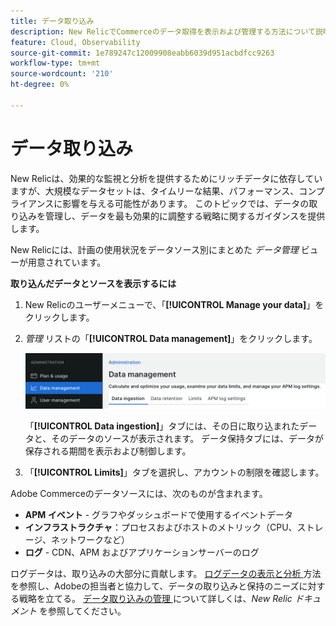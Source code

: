 ```yaml
---
title: データ取り込み
description: New RelicでCommerceのデータ取得を表示および管理する方法について説明します。
feature: Cloud, Observability
source-git-commit: 1e789247c12009908eabb6039d951acbdfcc9263
workflow-type: tm+mt
source-wordcount: '210'
ht-degree: 0%

---
```


# データ取り込み

New Relicは、効果的な監視と分析を提供するためにリッチデータに依存していますが、大規模なデータセットは、タイムリーな結果、パフォーマンス、コンプライアンスに影響を与える可能性があります。 このトピックでは、データの取り込みを管理し、データを最も効果的に調整する戦略に関するガイダンスを提供します。

New Relicには、計画の使用状況をデータソース別にまとめた _データ管理_ ビューが用意されています。

**取り込んだデータとソースを表示するには**

1. New Relicのユーザーメニューで、「**[!UICONTROL Manage your data]**」をクリックします。
1. _管理_ リストの「**[!UICONTROL Data management]**」をクリックします。

   ![ データ管理 ](../../assets/new-relic/data-ingestion.png)

   「**[!UICONTROL Data ingestion]**」タブには、その日に取り込まれたデータと、そのデータのソースが表示されます。
データ保持タブには、データが保存される期間を表示および制御します。

1. 「**[!UICONTROL Limits]**」タブを選択し、アカウントの制限を確認します。

Adobe Commerceのデータソースには、次のものが含まれます。

- **APM イベント** - グラフやダッシュボードで使用するイベントデータ
- **インフラストラクチャ**：プロセスおよびホストのメトリック（CPU、ストレージ、ネットワークなど）
- **ログ** - CDN、APM およびアプリケーションサーバーのログ

ログデータは、取り込みの大部分に貢献します。 [ ログデータの表示と分析 ](log-management.md#view-and-analyze-log-data) 方法を参照し、Adobeの担当者と協力して、データの取り込みと保持のニーズに対する戦略を立てる。 [ データ取り込みの管理 ](https://docs.newrelic.com/docs/data-apis/manage-data/manage-data-coming-new-relic/) について詳しくは、_New Relic ドキュメント_ を参照してください。
